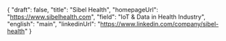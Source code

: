 {
    "draft": false,
    "title": "Sibel Health",
    "homepageUrl": "https://www.sibelhealth.com",
    "field": "IoT & Data in Health Industry",
    "english": "main",
    "linkedinUrl": "https://www.linkedin.com/company/sibel-health"
}